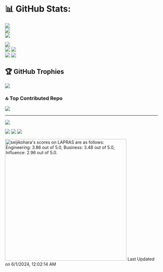 # 📊 GitHub Stats:
![](https://github-readme-stats.vercel.app/api?username=seijikohara&theme=default&hide_border=false&include_all_commits=true&count_private=true)<br/>
![](https://github-readme-streak-stats.herokuapp.com/?user=seijikohara&theme=default&hide_border=false)<br/>
![](https://github-readme-stats.vercel.app/api/top-langs/?username=seijikohara&theme=default&hide_border=false&include_all_commits=true&count_private=true&layout=compact)

![](https://github-profile-summary-cards.vercel.app/api/cards/profile-details?username=seijikohara&theme=default)<br/>
![](https://github-profile-summary-cards.vercel.app/api/cards/stats?username=seijikohara&theme=default)
![](https://github-profile-summary-cards.vercel.app/api/cards/productive-time?username=seijikohara&theme=default&utcOffset=9)<br/>
![](https://github-profile-summary-cards.vercel.app/api/cards/repos-per-language?username=seijikohara&theme=default)
![](https://github-profile-summary-cards.vercel.app/api/cards/most-commit-language?username=seijikohara&theme=default)<br/>

## 🏆 GitHub Trophies
![](https://github-profile-trophy.vercel.app/?username=seijikohara&theme=flat&no-frame=false&no-bg=true&margin-w=4)

### 🔝 Top Contributed Repo
![](https://github-contributor-stats.vercel.app/api?username=seijikohara&limit=5&theme=flat&combine_all_yearly_contributions=true)

---
[![](https://visitcount.itsvg.in/api?id=seijikohara&icon=0&color=0)](https://visitcount.itsvg.in)

[![](https://qiita-badge.apiapi.app/s/seijikohara/posts.svg)](http://qiita.com/seijikohara)
[![](https://qiita-badge.apiapi.app/s/seijikohara/contributions.svg)](http://qiita.com/seijikohara)
[![](https://qiita-badge.apiapi.app/s/seijikohara/followers.svg)](http://qiita.com/seijikohara)

<!--START_SECTION:lapras-card-->
<p ><a href="https://lapras.com/public/seijikohara" target="_blank" rel="noopener noreferrer"><img alt="seijikohara's scores on LAPRAS are as follows: Engineering: 3.86 out of 5.0, Business: 3.48 out of 5.0, Influence: 2.96 out of 5.0." src="https://lapras-card-generator.vercel.app/api/svg?e=3.86&b=3.48&i=2.96&b1=%23767676&b2=%23e1e1e1&i1=%23888888&i2=%23cccccc&l=en" width="400" ></a>  
Last Updated on 6/1/2024, 12:02:14 AM</p>
<!--END_SECTION:lapras-card-->
